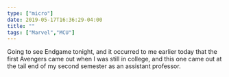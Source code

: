 ```yaml
---
type: ["micro"]
date: 2019-05-17T16:36:29-04:00
title: ""
tags: ["Marvel","MCU"]
---
```

Going to see Endgame tonight, and it occurred to me earlier today that the first Avengers came out when I was still in college, and this one came out at the tail end of my second semester as an assistant professor.
